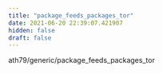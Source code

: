 ```yaml
---
title: "package_feeds_packages_tor"
date: 2021-06-20 22:39:07.421907
hidden: false
draft: false
---
```


ath79/generic/package_feeds_packages_tor


